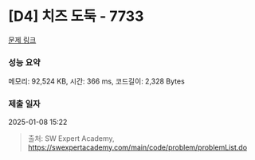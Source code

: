 # [D4] 치즈 도둑 - 7733 

[문제 링크](https://swexpertacademy.com/main/code/problem/problemDetail.do?contestProbId=AWrDOdQqRCUDFARG) 

### 성능 요약

메모리: 92,524 KB, 시간: 366 ms, 코드길이: 2,328 Bytes

### 제출 일자

2025-01-08 15:22



> 출처: SW Expert Academy, https://swexpertacademy.com/main/code/problem/problemList.do